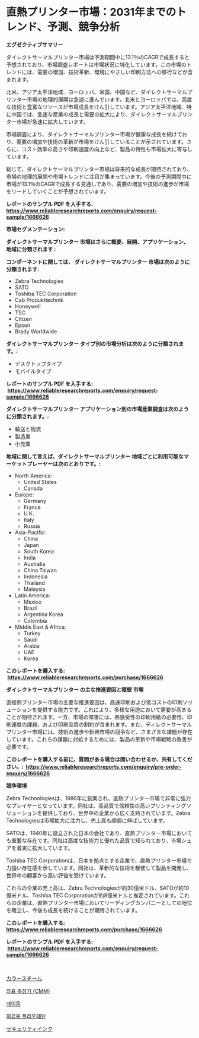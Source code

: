 <p><h1>直熱プリンター市場：2031年までのトレンド、予測、競争分析</h1></p><p><strong>エグゼクティブサマリー</strong></p>
<p><p>ダイレクトサーマルプリンター市場は予測期間中に13.1％のCAGRで成長すると予想されており、市場調査レポートは市場状況に特化しています。この市場のトレンドには、需要の増加、技術革新、環境にやさしい印刷方法への移行などが含まれます。</p><p>北米、アジア太平洋地域、ヨーロッパ、米国、中国など、ダイレクトサーマルプリンター市場の地理的展開は急速に進んでいます。北米とヨーロッパでは、高度な技術と豊富なリソースが市場成長をけん引しています。アジア太平洋地域、特に中国では、急速な産業の成長と需要の拡大により、ダイレクトサーマルプリンター市場が急速に拡大しています。</p><p>市場調査により、ダイレクトサーマルプリンター市場が健康な成長を続けており、需要の増加や技術の革新が市場をけん引していることが示されています。さらに、コスト効率の高さや印刷速度の向上など、製品の特性も市場拡大に寄与しています。</p><p>総じて、ダイレクトサーマルプリンター市場は将来的な成長が期待されており、市場の地理的展開や市場トレンドに注目が集まっています。今後の予測期間中に市場が13.1％のCAGRで成長する見通しであり、需要の増加や技術の進歩が市場をリードしていくことが予想されています。</p></p>
<p><strong>レポートのサンプル PDF を入手する: <a href="https://www.reliableresearchreports.com/enquiry/request-sample/1666626">https://www.reliableresearchreports.com/enquiry/request-sample/1666626</a></strong></p>
<p><strong>市場セグメンテーション:</strong></p>
<p><strong> ダイレクトサーマルプリンター 市場はさらに概要、展開、アプリケーション、地域に分類されます :</strong></p>
<p><strong>コンポーネントに関しては、 ダイレクトサーマルプリンター 市場は次のように分類されます: &nbsp;</strong></p>
<p><ul><li>Zebra Technologies</li><li>SATO</li><li>Toshiba TEC Corporation</li><li>Cab Produkttechnik</li><li>Honeywell</li><li>TSC</li><li>Citizen</li><li>Epson</li><li>Brady Worldwide</li></ul></p>
<p><strong> ダイレクトサーマルプリンター タイプ別の市場分析は次のように分類されます。:</strong></p>
<p><ul><li>デスクトップタイプ</li><li>モバイルタイプ</li></ul></p>
<p><strong>レポートのサンプル PDF を入手する: &nbsp;<a href="https://www.reliableresearchreports.com/enquiry/request-sample/1666626">https://www.reliableresearchreports.com/enquiry/request-sample/1666626</a></strong></p>
<p><strong> ダイレクトサーマルプリンター アプリケーション別の市場産業調査は次のように分類されます。:</strong></p>
<p><ul><li>輸送と物流</li><li>製造業</li><li>小売業</li></ul></p>
<p><strong>地域に関して言えば、ダイレクトサーマルプリンター 地域ごとに利用可能なマーケットプレーヤーは次のとおりです。:</strong></p>
<p><ul>
    <li>
        North America:
        <ul>
            <li>United States</li>
            <li>Canada</li>
        </ul>
    </li>
    <li>
        Europe:
        <ul>
            <li>Germany</li>
            <li>France</li>
            <li>U.K.</li>
            <li>Italy</li>
            <li>Russia</li>
        </ul>
    </li>
    <li>
        Asia-Pacific:
        <ul>
            <li>China</li>
            <li>Japan</li>
            <li>South Korea</li>
            <li>India</li>
            <li>Australia</li>
            <li>China Taiwan</li>
            <li>Indonesia</li>
            <li>Thailand</li>
            <li>Malaysia</li>
        </ul>
    </li>
    <li>
        Latin America:
        <ul>
            <li>Mexico</li>
            <li>Brazil</li>
            <li>Argentina Korea</li>
            <li>Colombia</li>
        </ul>
    </li>
    <li>
        Middle East & Africa:
        <ul>
            <li>Turkey</li>
            <li>Saudi</li>
            <li>Arabia</li>
            <li>UAE</li>
            <li>Korea</li>
        </ul>
    </li>
    </ul></p>
<p><strong>このレポートを購入する: &nbsp;<a href="https://www.reliableresearchreports.com/purchase/1666626">https://www.reliableresearchreports.com/purchase/1666626</a></strong></p>
<p><strong>ダイレクトサーマルプリンター の主な推進要因と障壁 市場</strong></p>
<p><p>直接熱プリンター市場の主要な推進要因は、高速印刷および低コストの印刷ソリューションを提供する能力です。これにより、多様な用途において需要が高まることが期待されます。一方、市場の障害には、熱感受性の印刷用紙の必要性、印刷速度の課題、および印刷品質の制約が含まれます。また、ディレクトサーマルプリンター市場には、技術の進歩や新興市場の競争など、さまざまな課題が存在しています。これらの課題に対処するためには、製品の革新や市場戦略の改善が必要です。</p></p>
<p><strong>このレポートを購入する前に、質問がある場合は問い合わせるか、共有してください。:&nbsp; <a href="https://www.reliableresearchreports.com/enquiry/pre-order-enquiry/1666626">https://www.reliableresearchreports.com/enquiry/pre-order-enquiry/1666626</a></strong></p>
<p><strong>競争環境</strong></p>
<p><p>Zebra Technologiesは、1986年に創業され、直熱プリンター市場で非常に強力なプレイヤーとなっています。同社は、高品質で信頼性の高いプリンティングソリューションを提供しており、世界中の企業から広く支持されています。Zebra Technologiesは市場拡大に注力し、売上高も順調に伸ばしています。</p><p>SATOは、1940年に設立された日本の会社であり、直熱プリンター市場においても重要な存在です。同社は高度な技術力と優れた品質で知られており、市場シェアを着実に拡大しています。</p><p>Toshiba TEC Corporationは、日本を拠点とする企業で、直熱プリンター市場で力強い存在感を示しています。同社は、革新的な技術を駆使して製品を開発し、世界中の顧客から高い評価を受けています。</p><p>これらの企業の売上高は、Zebra Technologiesが約30億米ドル、SATOが約10億米ドル、Toshiba TEC Corporationが約8億米ドルと推定されています。これらの企業は、直熱プリンター市場においてリーディングカンパニーとしての地位を確立し、今後も成長を続けることが期待されています。</p></p>
<p><strong>このレポートを購入する: &nbsp; <a href="https://www.reliableresearchreports.com/purchase/1666626">https://www.reliableresearchreports.com/purchase/1666626</a></strong></p>
<p><strong>レポートのサンプル PDF を入手する: &nbsp;<a href="https://www.reliableresearchreports.com/enquiry/request-sample/1666626">https://www.reliableresearchreports.com/enquiry/request-sample/1666626</a></strong><strong></strong></p>
<p>&nbsp;</p>
<p><p><a href="https://medium.com/@barrycuda1974/%E3%82%AB%E3%83%A9%E3%83%BC%E3%82%B9%E3%83%81%E3%83%BC%E3%83%AB%E5%B8%82%E5%A0%B4%E5%88%86%E6%9E%90-%E3%81%9D%E3%81%AEcagr-%E5%B8%82%E5%A0%B4%E3%82%BB%E3%82%B0%E3%83%A1%E3%83%B3%E3%83%86%E3%83%BC%E3%82%B7%E3%83%A7%E3%83%B3-%E3%81%9D%E3%81%97%E3%81%A6%E3%82%B0%E3%83%AD%E3%83%BC%E3%83%90%E3%83%AB%E7%94%A3%E6%A5%AD%E3%81%AE%E6%A6%82%E8%A6%81-33853b4e2c81">カラースチール</a></p><p><a href="https://medium.com/@darianswift1922_33282/2024%EB%85%84%EB%B6%80%ED%84%B0-2031%EB%85%84%EA%B9%8C%EC%A7%80-cmm-%EC%A2%8C%ED%91%9C-%EC%B8%A1%EC%A0%95-%EA%B8%B0%EA%B3%84-%EC%8B%9C%EC%9E%A5-%EB%B6%84%EC%84%9D-%EB%B0%8F-%EA%B7%9C%EB%AA%A8-%EC%98%88%EC%B8%A1-6ae3c6ae8db1">좌표 측정기 (CMM)</a></p><p><a href="https://medium.com/@dewayneber2023/2024%EB%85%84%EB%B6%80%ED%84%B0-2031%EB%85%84%EA%B9%8C%EC%A7%80%EC%9D%98-%EC%8B%9C%EC%9E%A5-%EB%B6%84%EC%84%9D-%EB%B0%8F-%ED%81%AC%EA%B8%B0-%EC%A0%84%EB%A7%9D-068e3782042e">레이돔</a></p><p><a href="https://github.com/wallacBahrtyinger567686/Market-Research-Report-List-1/blob/main/976095413174.md">의료용 폴리우레탄</a></p><p><a href="https://medium.com/@marcosoenrt565736/%E3%82%BB%E3%82%AD%E3%83%A5%E3%83%AA%E3%83%86%E3%82%A3%E3%82%A4%E3%83%B3%E3%82%AF%E5%B8%82%E5%A0%B4%E3%81%AE%E8%A6%8F%E6%A8%A1-cagr-%E3%83%88%E3%83%AC%E3%83%B3%E3%83%892024-2030-7732e222a389">セキュリティインク</a></p></p>